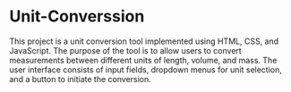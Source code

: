 # Unit-Converssion
This project is a unit conversion tool implemented using HTML, CSS, and JavaScript. The purpose of the tool is to allow users to convert measurements between different units of length, volume, and mass. The user interface consists of input fields, dropdown menus for unit selection, and a button to initiate the conversion.
